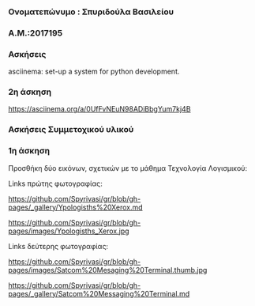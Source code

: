 
### Ονοματεπώνυμο : Σπυριδούλα Βασιλείου

### Α.Μ.:2017195

### Ασκήσεις
asciinema: set-up a system for python development.
### 2η άσκηση


https://asciinema.org/a/0UfFvNEuN98ADiBbgYum7kj4B


### Ασκήσεις Συμμετοχικού υλικού

### 1η άσκηση

Προσθήκη δύο εικόνων, σχετικών με το μάθημα Τεχνολογία Λογισμικού:

Links πρώτης φωτογραφίας:

https://github.com/Spyrivasi/gr/blob/gh-pages/_gallery/Ypologisths%20Xerox.md

https://github.com/Spyrivasi/gr/blob/gh-pages/images/Ypologisths_Xerox.jpg

 Links δεύτερης φωτογραφίας:
 
 https://github.com/Spyrivasi/gr/blob/gh-pages/images/Satcom%20Mesaging%20Terminal.thumb.jpg
 
 https://github.com/Spyrivasi/gr/blob/gh-pages/_gallery/Satcom%20Messaging%20Terminal.md
